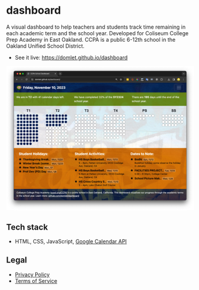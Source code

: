 # dashboard

A visual dashboard to help teachers and students track time remaining in each academic term and the school year. Developed for Coliseum College Prep Academy in East Oakland. CCPA is a public 6-12th school in the Oakland Unified School District.

- See it live: https://domlet.github.io/dashboard

![dashboard screenshot](images/screenshot.JPG)

## Tech stack
- HTML, CSS, JavaScript, [Google Calendar API](https://developers.google.com/calendar/api/guides/overview)

## Legal 
- [Privacy Policy](https://github.com/domlet/dashboard/blob/main/privacy-policy.html)
- [Terms of Service](https://github.com/domlet/dashboard/blob/main/terms-of-service.md)
